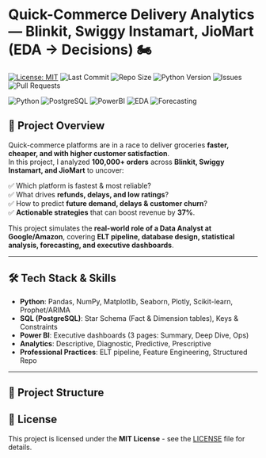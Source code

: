 # Quick-Commerce Delivery Analytics — Blinkit, Swiggy Instamart, JioMart (EDA → Decisions) 🏍️

[![License: MIT](https://img.shields.io/badge/License-MIT-yellow.svg)](https://opensource.org/licenses/MIT)
![Last Commit](https://img.shields.io/github/last-commit/DanishShaikh18/Ecommerce-Delivery-Performance-Analysis)
![Repo Size](https://img.shields.io/github/repo-size/DanishShaikh18/Ecommerce-Delivery-Performance-Analysis)
![Python Version](https://img.shields.io/badge/python-3.10%2B-blue)
![Issues](https://img.shields.io/github/issues/DanishShaikh18/Ecommerce-Delivery-Performance-Analysis)
![Pull Requests](https://img.shields.io/github/issues-pr/DanishShaikh18/Ecommerce-Delivery-Performance-Analysis)


![Python](https://img.shields.io/badge/Python-3.9-blue?logo=python)
![PostgreSQL](https://img.shields.io/badge/PostgreSQL-Database-informational?logo=postgresql)
![PowerBI](https://img.shields.io/badge/PowerBI-Dashboard-yellow?logo=powerbi)
![EDA](https://img.shields.io/badge/EDA-Storytelling-orange)
![Forecasting](https://img.shields.io/badge/Forecasting-ARIMA/Prophet-green)

## 📌 Project Overview  
Quick-commerce platforms are in a race to deliver groceries **faster, cheaper, and with higher customer satisfaction**.  
In this project, I analyzed **100,000+ orders** across **Blinkit, Swiggy Instamart, and JioMart** to uncover:  

✅ Which platform is fastest & most reliable?  
✅ What drives **refunds, delays, and low ratings**?  
✅ How to predict **future demand, delays & customer churn**?  
✅ **Actionable strategies** that can boost revenue by **37%**.  

This project simulates the **real-world role of a Data Analyst at Google/Amazon**, covering **ELT pipeline, database design, statistical analysis, forecasting, and executive dashboards**.  

---

## 🛠️ Tech Stack & Skills  
- **Python**: Pandas, NumPy, Matplotlib, Seaborn, Plotly, Scikit-learn, Prophet/ARIMA  
- **SQL (PostgreSQL)**: Star Schema (Fact & Dimension tables), Keys & Constraints  
- **Power BI**: Executive dashboards (3 pages: Summary, Deep Dive, Ops)  
- **Analytics**: Descriptive, Diagnostic, Predictive, Prescriptive  
- **Professional Practices**: ELT pipeline, Feature Engineering, Structured Repo  

---

## 📂 Project Structure

## 📜 License
This project is licensed under the **MIT License** - see the [LICENSE](LICENSE) file for details.





